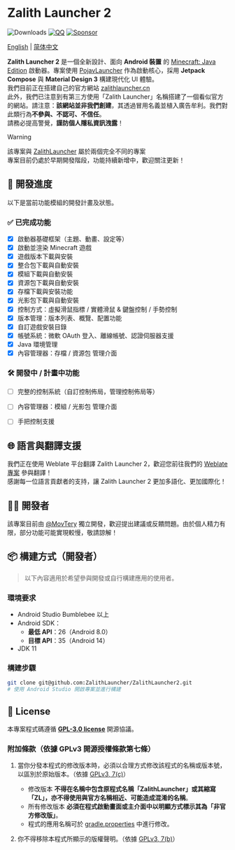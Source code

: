 # Zalith Launcher 2
![Downloads](https://img.shields.io/github/downloads/ZalithLauncher/ZalithLauncher2/total)
[![QQ](https://img.shields.io/badge/QQ-blue)](https://qm.qq.com/q/2MVxS0B29y)
[![Sponsor](https://img.shields.io/badge/sponsor-30363D?logo=GitHub-Sponsors)](https://afdian.com/a/MovTery)

[English](README.md) | [简体中文](README_ZH_CN.md)

**Zalith Launcher 2** 是一個全新設計、面向 **Android 裝置** 的 [Minecraft: Java Edition](https://www.minecraft.net/) 啟動器。專案使用 [PojavLauncher](https://github.com/PojavLauncherTeam/PojavLauncher/tree/v3_openjdk/app_pojavlauncher/src/main/jni) 作為啟動核心，採用 **Jetpack Compose** 與 **Material Design 3** 構建現代化 UI 體驗。  
我們目前正在搭建自己的官方網站 [zalithlauncher.cn](https://zalithlauncher.cn)  
此外，我們已注意到有第三方使用「Zalith Launcher」名稱搭建了一個看似官方的網站。請注意：**該網站並非我們創建**，其透過冒用名義並植入廣告牟利。我們對此類行為**不參與、不認可、不信任**。  
請務必提高警覺，**謹防個人隱私資訊洩露**！  

> [!WARNING]
> 該專案與 [ZalithLauncher](https://github.com/ZalithLauncher/ZalithLauncher) 屬於兩個完全不同的專案  
> 專案目前仍處於早期開發階段，功能持續新增中，歡迎關注更新！





## 📅 開發進度

以下是當前功能模組的開發計畫及狀態。

### ✅ 已完成功能

* [x] 啟動器基礎框架（主題、動畫、設定等）
* [x] 啟動並渲染 Minecraft 遊戲
* [x] 遊戲版本下載與安裝
* [x] 整合包下載與自動安裝
* [x] 模組下載與自動安裝
* [x] 資源包下載與自動安裝
* [x] 存檔下載與安裝功能
* [x] 光影包下載與自動安裝
* [x] 控制方式：虛擬滑鼠指標 / 實體滑鼠 & 鍵盤控制 / 手勢控制
* [x] 版本管理：版本列表、概覽、配置功能
* [x] 自訂遊戲安裝目錄
* [x] 帳號系統：微軟 OAuth 登入、離線帳號、認證伺服器支援
* [x] Java 環境管理
* [x] 內容管理器：存檔 / 資源包 管理介面

### 🛠️ 開發中 / 計畫中功能

* [ ] 完整的控制系統（自訂控制佈局，管理控制佈局等）
* [ ] 內容管理器：模組 / 光影包 管理介面
* [ ] 手把控制支援



## 🌐 語言與翻譯支援

我們正在使用 Weblate 平台翻譯 Zalith Launcher 2，歡迎您前往我們的 [Weblate 專案](https://hosted.weblate.org/projects/zalithlauncher2) 參與翻譯！  
感謝每一位語言貢獻者的支持，讓 Zalith Launcher 2 更加多語化、更加國際化！




## 👨‍💻 開發者

該專案目前由 [@MovTery](https://github.com/MovTery) 獨立開發，歡迎提出建議或反饋問題。由於個人精力有限，部分功能可能實現較慢，敬請諒解！




## 📦 構建方式（開發者）

> 以下內容適用於希望參與開發或自行構建應用的使用者。

### 環境要求

* Android Studio Bumblebee 以上
* Android SDK：
    * **最低 API**：26（Android 8.0）
    * **目標 API**：35（Android 14）
* JDK 11

### 構建步驟

```bash
git clone git@github.com:ZalithLauncher/ZalithLauncher2.git
# 使用 Android Studio 開啟專案並進行構建
```




## 📜 License

本專案程式碼遵循 **[GPL-3.0 license](LICENSE)** 開源協議。

### 附加條款（依據 GPLv3 開源授權條款第七條）

1. 當你分發本程式的修改版本時，必須以合理方式修改該程式的名稱或版本號，以區別於原始版本。（依據 [GPLv3, 7(c)](https://github.com/ZalithLauncher/ZalithLauncher2/blob/969827b/LICENSE#L372-L374)）
    - 修改版本 **不得在名稱中包含原程式名稱「ZalithLauncher」或其縮寫「ZL」，亦不得使用與官方名稱相近、可能造成混淆的名稱**。
    - 所有修改版本 **必須在程式啟動畫面或主介面中以明顯方式標示其為「非官方修改版」**。
    - 程式的應用名稱可於 [gradle.properties](./ZalithLauncher/gradle.properties) 中進行修改。

2. 你不得移除本程式所顯示的版權聲明。（依據 [GPLv3, 7(b)](https://github.com/ZalithLauncher/ZalithLauncher2/blob/969827b/LICENSE#L368-L370)）

